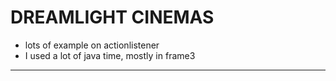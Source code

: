 DREAMLIGHT CINEMAS
=============================
- lots of example on actionlistener
- I used a lot of java time, mostly in frame3
----------------------------------
